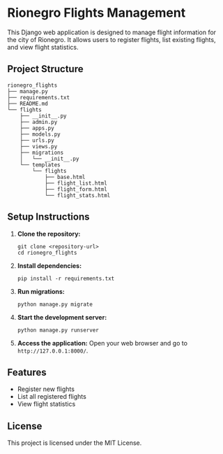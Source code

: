 # Rionegro Flights Management

This Django web application is designed to manage flight information for the city of Rionegro. It allows users to register flights, list existing flights, and view flight statistics.

## Project Structure

```
rionegro_flights
├── manage.py
├── requirements.txt
├── README.md
└── flights
    ├── __init__.py
    ├── admin.py
    ├── apps.py
    ├── models.py
    ├── urls.py
    ├── views.py
    ├── migrations
    │   └── __init__.py
    └── templates
        └── flights
            ├── base.html
            ├── flight_list.html
            ├── flight_form.html
            └── flight_stats.html
```

## Setup Instructions

1. **Clone the repository:**
   ```
   git clone <repository-url>
   cd rionegro_flights
   ```

2. **Install dependencies:**
   ```
   pip install -r requirements.txt
   ```

3. **Run migrations:**
   ```
   python manage.py migrate
   ```

4. **Start the development server:**
   ```
   python manage.py runserver
   ```

5. **Access the application:**
   Open your web browser and go to `http://127.0.0.1:8000/`.

## Features

- Register new flights
- List all registered flights
- View flight statistics

## License

This project is licensed under the MIT License.
